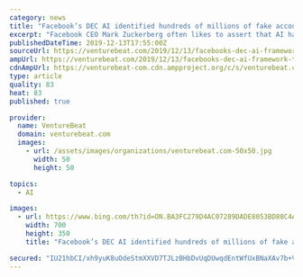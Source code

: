 ```yaml
---
category: news
title: "Facebook’s DEC AI identified hundreds of millions of fake accounts over 2 years"
excerpt: "Facebook CEO Mark Zuckerberg often likes to assert that AI has substantially cut down on the amount of abuse perpetrated by millions of users, and he’s not wrong — in its most recent Community Standards Enforcement Report, Facebook said it removed more than 3.2 billion fake accounts between April and September, compared with just over 1.5 ..."
publishedDateTime: 2019-12-13T17:55:00Z
sourceUrl: https://venturebeat.com/2019/12/13/facebooks-dec-ai-framework-took-down-hundreds-of-millions-of-fake-accounts-over-two-years/
ampUrl: https://venturebeat.com/2019/12/13/facebooks-dec-ai-framework-took-down-hundreds-of-millions-of-fake-accounts-over-two-years/amp/
cdnAmpUrl: https://venturebeat-com.cdn.ampproject.org/c/s/venturebeat.com/2019/12/13/facebooks-dec-ai-framework-took-down-hundreds-of-millions-of-fake-accounts-over-two-years/amp/
type: article
quality: 83
heat: 83
published: true

provider:
  name: VentureBeat
  domain: venturebeat.com
  images:
    - url: /assets/images/organizations/venturebeat.com-50x50.jpg
      width: 50
      height: 50

topics:
  - AI

images:
  - url: https://www.bing.com/th?id=ON.BA3FC279D4AC07289DADE8053BD88C4A
    width: 700
    height: 350
    title: "Facebook’s DEC AI identified hundreds of millions of fake accounts over 2 years"

secured: "IU21hbCI/xh9yuK8uOdeStmXXVD7TJLzBHbDvUqDUwqdEntWfUxBNaXAv7b+VXoFYGID0CYDgex5W/w3H+/db7ZYTg/SJnc3+Z9TClsTtJkt53kQx8DGlXEdH7cjD/Got+qqNEXj0mTy1y3JLQwTYI+SiqbeoLUJjPpdfpifY1hqB8xuv0SxbioEvq4QVhuEL7Pmv+bNB1qUgt7DSPzyXyDLE67xEVSFcudCrvO3RDiH7hrvwVNQBrjKakQqYAmWbpfWuQ/mKb4/gU5oeIWPfA==;RSfbCOAsKGWS0hYKkcq0Rw=="
---
```


